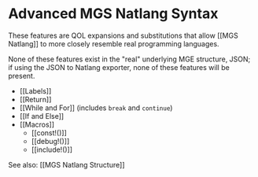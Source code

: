 # Advanced MGS Natlang Syntax

These features are QOL expansions and substitutions that allow [[MGS Natlang]] to more closely resemble real programming languages.

None of these features exist in the "real" underlying MGE structure, JSON; if using the JSON to Natlang exporter, none of these features will be present.

- [[Labels]]
- [[Return]]
- [[While and For]] (includes `break` and `continue`)
- [[If and Else]]
- [[Macros]]
	- [[const!()]]
	- [[debug!()]]
	- [[include!()]]

See also: [[MGS Natlang Structure]]
